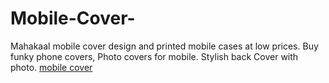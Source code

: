 # Mobile-Cover-
Mahakaal mobile cover design and printed mobile cases at low prices. Buy funky phone covers, Photo covers for mobile. Stylish back Cover with photo.
 <a href="https://www.mahakaalstore.com/category.php?id=3">mobile cover</a> 
